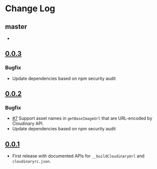 # Change Log

## master

-

## [0.0.3](https://github.com/trivago/babel-plugin-cloudinary/tree/0.0.3)

### Bugfix

- Update dependencies based on npm security audit

## [0.0.2](https://github.com/trivago/babel-plugin-cloudinary/tree/0.0.2)

### Bugfix

- [#7](https://github.com/trivago/babel-plugin-cloudinary/issues/7) Support asset names in `getBaseImageUrl` that are URL-encoded by Cloudinary API.
- Update dependencies based on npm security audit

## [0.0.1](https://github.com/trivago/babel-plugin-cloudinary/tree/0.0.1)

- First release with documented APIs for `__buildCloudinaryUrl` and `cloudinaryrc.json`.
